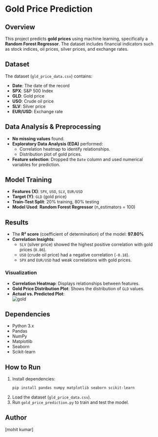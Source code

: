
# Gold Price Prediction  

## Overview  
This project predicts **gold prices** using machine learning, specifically a **Random Forest Regressor**. The dataset includes financial indicators such as stock indices, oil prices, silver prices, and exchange rates.  

## Dataset  
The dataset (`gld_price_data.csv`) contains:  
- **Date**: The date of the record  
- **SPX**: S&P 500 Index  
- **GLD**: Gold price  
- **USO**: Crude oil price  
- **SLV**: Silver price  
- **EUR/USD**: Exchange rate  

## Data Analysis & Preprocessing  
- **No missing values** found.  
- **Exploratory Data Analysis (EDA)** performed:  
  - Correlation heatmap to identify relationships.  
  - Distribution plot of gold prices.  
- **Feature selection**: Dropped the `Date` column and used numerical variables for prediction.  

## Model Training  
- **Features (X)**: `SPX`, `USO`, `SLV`, `EUR/USD`  
- **Target (Y)**: `GLD` (gold price)  
- **Train-Test Split**: 20% training, 80% testing  
- **Model Used**: **Random Forest Regressor** (n_estimators = 100)  

## Results  
- The **R² score** (coefficient of determination) of the model: **97.80%**  
- **Correlation Insights**:  
  - `SLV` (silver price) showed the highest positive correlation with gold prices (`0.86`).  
  - `USO` (crude oil price) had a negative correlation (`-0.18`).  
  - `SPX` and `EUR/USD` had weak correlations with gold prices.  

### Visualization  
- **Correlation Heatmap**: Displays relationships between features.  
- **Gold Price Distribution Plot**: Shows the distribution of `GLD` values.  
- **Actual vs. Predicted Plot**:  
  ![gold](https://github.com/user-attachments/assets/4724cabf-721f-4a08-980c-e067e6790a11)


## Dependencies  
- Python 3.x  
- Pandas  
- NumPy  
- Matplotlib  
- Seaborn  
- Scikit-learn  

## How to Run  
1. Install dependencies:  
   ```bash
   pip install pandas numpy matplotlib seaborn scikit-learn
   ```  
2. Load the dataset (`gld_price_data.csv`).  
3. Run `gold_price_prediction.py` to train and test the model.  

## Author  
[mohit kumar]  
